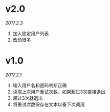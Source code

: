# v2.0
*2017.2.3*

1. 加入锁定用户列表
2. 改动很多

# v1.0
*2017.2.1*

1. 输入用户名和密码判断正确
2. 读取上次用户重试次数，如果超过3次直接退出
3. 超过3次就退出
4. 将重试次数保存在文本以备下次调用
